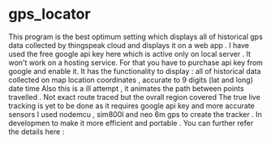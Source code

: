 # gps_locator
This program is the best optimum setting which displays all of historical gps data collected by thingspeak cloud and displays it on a web app . I have used the free google api key here which is active only on local server . It won't work on a hosting service. For that you have to purchase api key from google and enable it.  It has the functionality to display :
all of historical data collected on map 
location coordinates , accurate to 9 digits (lat and long)
date 
time 
Also this is a ill attempt , it animates the path between points travelled . Not exact route traced  but the ovrall region covered
The true live tracking is yet to be done as it requires google api key and more accurate sensors 
I used nodemcu , sim800l and neo 6m gps to create the tracker . In developmen to make it more efficient and portable .
You can further refer the details here : 
